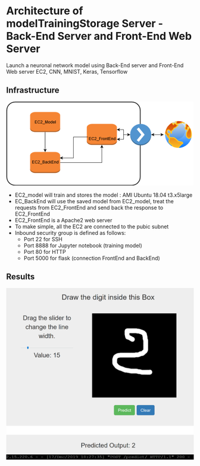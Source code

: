 # Architecture of modelTrainingStorage Server - Back-End Server and Front-End Web Server 

Launch a neuronal network model using Back-End server and Front-End Web server
EC2, CNN, MNIST, Keras, Tensorflow 

## Infrastructure 

![](Img.png)

- EC2_model will train and stores the model : AMI Ubuntu 18.04 t3.x5large
- EC_BackEnd will use the saved model from EC2_model, treat the requests from EC2_FrontEnd and send back the response to EC2_FrontEnd
- EC2_FrontEnd is a Apache2 web server 
- To make simple, all the EC2 are connected to the pubic subnet 
- Inbound security group is defined as follows:
  - Port 22 for SSH
  - Port 8888 for Jupyter notebook (training model)
  - Port 80 for HTTP
  - Port 5000 for flask (connection FrontEnd and BackEnd)
  
## Results 

![](M1.png)
![](M2.png)

